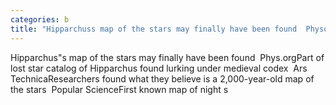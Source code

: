 ```yaml
---
categories: b
title: "Hipparchuss map of the stars may finally have been found  Physorg"
---
```

Hipparchus"s map of the stars may finally have been found&nbsp;&nbsp;Phys.orgPart of lost star catalog of Hipparchus found lurking under medieval codex&nbsp;&nbsp;Ars TechnicaResearchers found what they believe is a 2,000-year-old map of the stars&nbsp;&nbsp;Popular ScienceFirst known map of night s